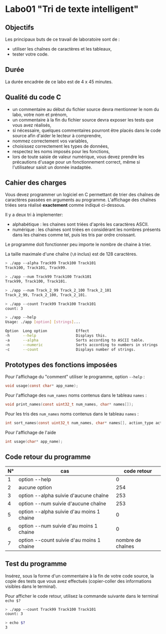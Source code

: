 # Labo01 "Tri de texte intelligent"

## Objectifs
Les principaux buts de ce travail de laboratoire sont de :
- utiliser les chaînes de caractères et les tableaux,
- tester votre code.

## Durée
La durée encadrée de ce labo est de 4 x 45 minutes.

## Qualité du code C
-  un commentaire au début du fichier source devra mentionner le nom du labo, votre nom et prénom,
-  un commentaire à la fin du fichier source devra exposer les tests que vous avez réalisés,
-  si nécessaire, quelques commentaires pourront être placés dans le code source afin d'aider le lecteur à comprendre,
-  nommez correctement vos variables,
-  choisissez correctement les types de données,
-  respectez les noms imposés pour les fonctions,
-  lors de toute saisie de valeur numérique, vous devez prendre les précautions d'usage pour un fonctionnement correct, même si l'utilisateur saisit un donnée inadaptée.

## Cahier des charges

Vous devez programmer un logiciel en C permettant de trier des chaînes de caractères passées en arguments au programme. L'affichage des chaînes triées sera réalisé **exactement** comme indiqué ci-dessous.

Il y a deux tri à implementer:
 - alphabétique : les chaines sont triées d'après les caractères ASCII.
 - numérique : les chaines sont triées en considérant les nombres présents dans les chaines comme tel, puis les tris par ordre croissant.



Le programme doit fonctionner peu importe le nombre de chaine à trier.
	
La taille maximale d'une chaîne (`\0` inclus) est de 128 caractères.

```bash
> ./app --alpha Track99 Track100 Track101                                        
Track100, Track101, Track99.
```

```bash
> ./app --num Track99 Track100 Track101                                         
Track99, Track100, Track101.
```

```bash
> ./app --num Track_2_99 Track_2_100 Track_2_101                                      
Track_2_99, Track_2_100, Track_2_101.
```

```bash
> ./app --count Track99 Track100 Track101
count: 3
```

```bash
> ./app --help
Usage: ./app [option] [strings]...

Option  Long option             Effect
-h      --help                  Displays this.
-a      --alpha                 Sorts according to ASCII table.
-n      --numeric               Sorts according to numbers in strings
-c      --count                 Displays number of strings.
```

<div style="page-break-after: always;"></div>

## Prototypes des fonctions imposées

Pour l'affichage du "comment" utiliser le programme, option `--help` :
```C
void usage(const char* app_name);
```

Pour l'affichage des `num_names` noms contenus dans le tableau `names` :
```C
void print_names(const uint32_t num_names, char* names[]);
```

Pour les tris des `num_names` noms contenus dans le tableau `names` :
```C
int sort_names(const uint32_t num_names, char* names[], action_type action);
```

Pour l'affichage de l'aide 
```C
int usage(char* app_name);
```

## Code retour du programme

| N° | cas | code retour |
|---|---|---|
|1| option --help | 0 |
|2| aucune option | 254 |
|3| option --alpha suivie d'aucune chaîne | 253 |
|4| option --num suivie d'aucune chaîne | 253 |
|5| option --alpha suivie d'au moins 1 chaine | 0 |
|6| option --num suivie d'au moins 1 chaine | 0 |
|7| option --count suivie d'au moins 1 chaine | nombre de chaînes |

## Test du programme

Insérez, sous la forme d'un commentaire à la fin de votre code source, la copie des tests que vous avez effectués (copier-coller des informations visibles dans le terminal).

Pour afficher le code retour, utilisez la commande suivante dans le terminal `echo $?`

```bash
> ./app --count Track99 Track100 Track101                           
count: 3

> echo $?
3
```

